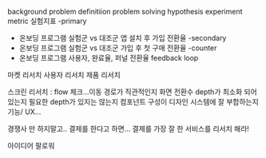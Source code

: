 background
problem definitiion
problem solving
hypothesis
experiment metric 실험지표
-primary
- 온보딩 프로그램 실험군 vs 대조군 앱 설치 후 가입 전환율
-secondary
- 온보딩 프로그램 실험군 vs 대조군 가입 후 첫 구매 전환율
-counter
- 온보딩 프로그램 사용자, 완료율, 퍼널 전환율
feedback loop


마켓 리서치
사용자 리서치
제품 리서치

스크린 리서치 : 
flow 체크...이동 경로가 직관적인지 
화면 전환수 depth가 최소화 되어 있는지
필요한 depth가 있지는 않는지
컴포넌트 구성이 디자인 시스템에 잘 부합하는지
기능/ UX... 

경쟁사 만 하지말고.. 결제를 한다고 하면...
결제를 가장 잘 한 서비스를 리서치 해라!

아이디어 팔로워

